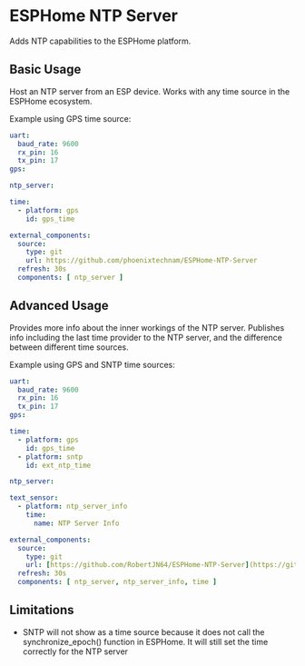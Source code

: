# ESPHome NTP Server

Adds NTP capabilities to the ESPHome platform.

## Basic Usage

Host an NTP server from an ESP device. Works with any time source in the ESPHome ecosystem.

Example using GPS time source:

```yaml
uart:
  baud_rate: 9600
  rx_pin: 16
  tx_pin: 17
gps:

ntp_server:

time:
  - platform: gps
    id: gps_time

external_components:
  source:
    type: git
    url: https://github.com/phoenixtechnam/ESPHome-NTP-Server
  refresh: 30s
  components: [ ntp_server ]
```

## Advanced Usage

Provides more info about the inner workings of the NTP server. Publishes info including the last time provider to the NTP server, and the difference between different time sources.

Example using GPS and SNTP time sources:

```yaml
uart:
  baud_rate: 9600
  rx_pin: 16
  tx_pin: 17
gps:

time:
  - platform: gps
    id: gps_time
  - platform: sntp
    id: ext_ntp_time

ntp_server:

text_sensor:
  - platform: ntp_server_info
    time:
      name: NTP Server Info

external_components:
  source:
    type: git
    url: [https://github.com/RobertJN64/ESPHome-NTP-Server](https://github.com/phoenixtechnam/ESPHome-NTP-Server)
  refresh: 30s
  components: [ ntp_server, ntp_server_info, time ]
```

## Limitations

- SNTP will not show as a time source because it does not call the synchronize_epoch() function in ESPHome. It will still set the time correctly for the NTP server
